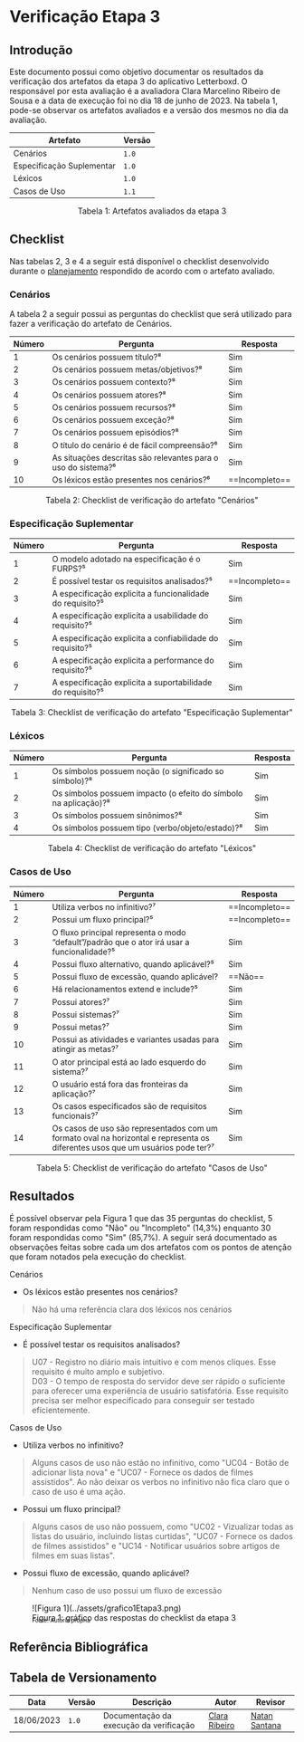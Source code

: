 # Verificação Etapa 3

## Introdução

Este documento possui como objetivo documentar os resultados da verificação dos artefatos da etapa 3 do aplicativo Letterboxd. O responsável por esta avaliação é a avaliadora Clara Marcelino Ribeiro de Sousa e a data de execução foi no dia 18 de junho de 2023. Na tabela 1, pode-se observar os artefatos avaliados e a versão dos mesmos no dia da avaliação.

| Artefato      | Versão                          |
| ----------- | ------------------------------------ |
| Cenários | `1.0`  |
| Especificação Suplementar | `1.0`  |
| Léxicos | `1.0`  |
| Casos de Uso | `1.1`  |
<div style="text-align: center">
  <p>Tabela 1: Artefatos avaliados da etapa 3</p> 
</div>

## Checklist

Nas tabelas 2, 3 e 4 a seguir está disponível o checklist desenvolvido durante o [planejamento](./planejamento.md) respondido de acordo com o artefato avaliado.

### Cenários
A tabela 2 a seguir possui as perguntas do checklist que será utilizado para fazer a verificação do artefato de Cenários.

| Número     | Pergunta | Resposta
| ----------- | ----------- |  ----------- |
| 1 | Os cenários possuem título?⁸ | Sim |
| 2 | Os cenários possuem metas/objetivos?⁸ | Sim |
| 3 | Os cenários possuem contexto?⁸ | Sim |
| 4 | Os cenários possuem atores?⁸ | Sim |
| 5 | Os cenários possuem recursos?⁸ | Sim |
| 6 | Os cenários possuem exceção?⁸ | Sim |
| 7 | Os cenários possuem episódios?⁸ | Sim |
| 8 | O título do cenário é de fácil compreensão?⁶ | Sim |
| 9 | As situações descritas são relevantes para o uso do sistema?⁶ | Sim |
| 10 | Os léxicos estão presentes nos cenários?⁶ | ==Incompleto== |

<div style="text-align: center">
<p>Tabela 2: Checklist de verificação do artefato "Cenários"</p>
</div>

### Especificação Suplementar

| Número     | Pergunta | Resposta
| ----------- | ----------- |  ----------- |
| 1 | O modelo adotado na especificação é o FURPS?⁵ | Sim |
| 2 | É possível testar os requisitos analisados?⁵ | ==Incompleto== |
| 3 | A especificação explicita a funcionalidade do requisito?⁵ | Sim |
| 4 | A especificação explicita a usabilidade do requisito?⁵ | Sim |
| 5 | A especificação explicita a confiabilidade do requisito?⁵ | Sim |
| 6 | A especificação explicita a performance do requisito?⁵ | Sim |
| 7 | A especificação explicita a suportabilidade do requisito?⁵ | Sim |

<div style="text-align: center">
<p>Tabela 3: Checklist de verificação do artefato "Especificação Suplementar"</p>
</div>

### Léxicos
| Número     | Pergunta | Resposta
| ----------- | ----------- | ----------- | 
| 1 | Os símbolos possuem noção (o significado so símbolo)?⁸ | Sim |
| 2 | Os símbolos possuem impacto (o efeito do símbolo na aplicação)?⁸ | Sim |
| 3 | Os símbolos possuem sinônimos?⁸ | Sim |
| 4 | Os símbolos possuem tipo (verbo/objeto/estado)?⁸ | Sim |
<div style="text-align: center">
<p>Tabela 4: Checklist de verificação do artefato "Léxicos"</p>
</div>

### Casos de Uso

| Número     | Pergunta | Resposta
| ----------- | ----------- | ----------- | 
| 1 | Utiliza verbos no infinitivo?⁷ | ==Incompleto== |
| 2 | Possui um fluxo principal?⁵ | ==Incompleto== |
| 3 | O fluxo principal representa o modo “default”/padrão que o ator irá usar a funcionalidade?⁵ | Sim |
| 4 | Possui fluxo alternativo, quando aplicável?⁵ | Sim |
| 5 | Possui fluxo de excessão, quando aplicável? | ==Não== |
| 6 | Há relacionamentos extend e include?⁵ | Sim |
| 7 | Possui atores?⁷ | Sim |
| 8 | Possui sistemas?⁷ | Sim |
| 9 | Possui metas?⁷ | Sim |
| 10 | Possui as atividades e variantes usadas para atingir as metas?⁷ | Sim |
| 11 | O ator principal está ao lado esquerdo do sistema?⁷ | Sim |
| 12 | O usuário está fora das fronteiras da aplicação?⁷ | Sim |
| 13 | Os casos especificados são de requisitos funcionais?⁷ | Sim |
| 14 | Os casos de uso são representados com um formato oval na horizontal e representa os diferentes usos que um usuários pode ter?⁷ | Sim |
<div style="text-align: center">
<p>Tabela 5: Checklist de verificação do artefato "Casos de Uso"</p>
</div>

## Resultados

É possível observar pela Figura 1 que das 35 perguntas do checklist, 5 foram respondidas como "Não" ou "Incompleto" (14,3%) enquanto 30 foram respondidas como "Sim" (85,7%). A seguir será documentado as observações feitas sobre cada um dos artefatos com os pontos de atenção que foram notados pela execução do checklist.

Cenários

- Os léxicos estão presentes nos cenários?
> Não há uma referência clara dos léxicos nos cenários

Especificação Suplementar

- É possível testar os requisitos analisados?
> U07	- Registro no diário mais intuitivo e com menos cliques. Esse requisito é muito amplo e subjetivo.<br/>
> D03 - O tempo de resposta do servidor deve ser rápido o suficiente para oferecer uma experiência de usuário satisfatória. Esse requisito precisa ser melhor especificado para conseguir ser testado eficientemente.

Casos de Uso

- Utiliza verbos no infinitivo?
> Alguns casos de uso não estão no infinitivo, como "UC04 - Botão de adicionar lista nova" e "UC07 - Fornece os dados de filmes assistidos". Ao não deixar os verbos no infinitivo não fica claro que o caso de uso é uma ação.

- Possui um fluxo principal?
> Alguns casos de uso não possuem, como "UC02 - Vizualizar todas as listas do usuário, incluindo listas curtidas", "UC07 - Fornece os dados de filmes assistidos" e "UC14 - Notificar usuários sobre artigos de filmes em suas listas".

- Possui fluxo de excessão, quando aplicável?
> Nenhum caso de uso possui um fluxo de excessão

<figure markdown>
  ![Figura 1](../assets/grafico1Etapa3.png)
  <figcaption>Figura 1: gráfico das respostas do checklist da etapa 3</figcaption>
  <p style="margin-top: -10px; font-size: 10px">Fonte: Autoria própria</p>
</figure>

## Referência Bibliográfica

## Tabela de Versionamento

| Data | Versão | Descrição | Autor | Revisor |
| ---- | ------ | --------- | ----- | ------- |
| 18/06/2023 | `1.0`  | Documentação da execução da verificação | [Clara Ribeiro](https://github.com/clara-ribeiro) | [Natan Santana](https://github.com/Neitan2001) |